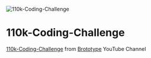 ![110k-Coding-Challenge](https://imgpile.com/i/9Sx2oc.png)

# 110k-Coding-Challenge
[110k-Coding-Challenge](https://www.youtube.com/watch?v=pDmEYRhyusU&list=PLY-ecO2csVHeKaBI7lAM1jbIPU8K6fUxY) from [Brototype](https://www.youtube.com/@BrototypeMalayalam) YouTube Channel
